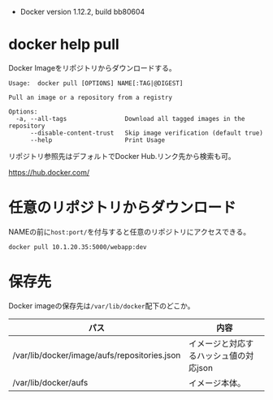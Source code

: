 * Docker version 1.12.2, build bb80604

# docker help pull

Docker Imageをリポジトリからダウンロードする。

```
Usage:  docker pull [OPTIONS] NAME[:TAG|@DIGEST]

Pull an image or a repository from a registry

Options:
  -a, --all-tags                Download all tagged images in the repository
      --disable-content-trust   Skip image verification (default true)
      --help                    Print Usage
```

リポジトリ参照先はデフォルトでDocker Hub.リンク先から検索も可。

https://hub.docker.com/

# 任意のリポジトリからダウンロード

NAMEの前に`host:port/`を付与すると任意のリポジトリにアクセスできる。

```
docker pull 10.1.20.35:5000/webapp:dev
```

# 保存先

Docker imageの保存先は`/var/lib/docker`配下のどこか。

| パス | 内容 |
|-----|-----|
| /var/lib/docker/image/aufs/repositories.json | イメージと対応するハッシュ値の対応json |
| /var/lib/docker/aufs | イメージ本体。 |

